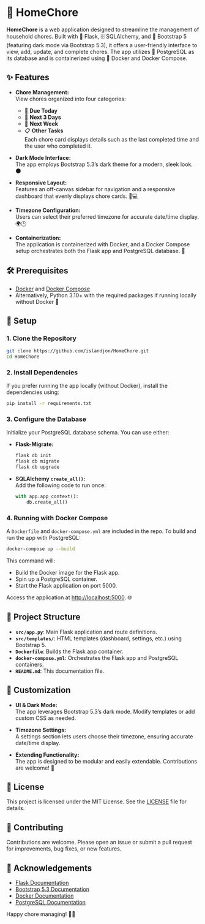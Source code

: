 # 🏡 HomeChore

**HomeChore** is a web application designed to streamline the management of household chores. Built with 🐍 Flask, 🗄️ SQLAlchemy, and 🎨 Bootstrap 5 (featuring dark mode via Bootstrap 5.3), it offers a user-friendly interface to view, add, update, and complete chores. The app utilizes 🐘 PostgreSQL as its database and is containerized using 🐳 Docker and Docker Compose.

## ✨ Features

- **Chore Management:**  
  View chores organized into four categories:
  - 📅 **Due Today**
  - 📆 **Next 3 Days**
  - 📅 **Next Week**
  - 📋 **Other Tasks**  
  Each chore card displays details such as the last completed time and the user who completed it.

- **Dark Mode Interface:**  
  The app employs Bootstrap 5.3’s dark theme for a modern, sleek look. 🌑

- **Responsive Layout:**  
  Features an off-canvas sidebar for navigation and a responsive dashboard that evenly displays chore cards. 📱💻

- **Timezone Configuration:**  
  Users can select their preferred timezone for accurate date/time display. 🌍🕒

- **Containerization:**  
  The application is containerized with Docker, and a Docker Compose setup orchestrates both the Flask app and PostgreSQL database. 🐳

## 🛠️ Prerequisites

- [Docker](https://www.docker.com/) and [Docker Compose](https://docs.docker.com/compose/)
- Alternatively, Python 3.10+ with the required packages if running locally without Docker 🐍

## 🚀 Setup

### 1. Clone the Repository

```bash
git clone https://github.com/islandjon/HomeChore.git
cd HomeChore
```

### 2. Install Dependencies

If you prefer running the app locally (without Docker), install the dependencies using:

```bash
pip install -r requirements.txt
```

### 3. Configure the Database

Initialize your PostgreSQL database schema. You can use either:

- **Flask-Migrate:**  
  ```bash
  flask db init
  flask db migrate
  flask db upgrade
  ```
- **SQLAlchemy `create_all()`:**  
  Add the following code to run once:
  ```python
  with app.app_context():
      db.create_all()
  ```

### 4. Running with Docker Compose

A `Dockerfile` and `docker-compose.yml` are included in the repo. To build and run the app with PostgreSQL:

```bash
docker-compose up --build
```

This command will:

- Build the Docker image for the Flask app.
- Spin up a PostgreSQL container.
- Start the Flask application on port 5000.

Access the application at [http://localhost:5000](http://localhost:5000). 🌐

## 📂 Project Structure

- **`src/app.py`**: Main Flask application and route definitions.
- **`src/templates/`**: HTML templates (dashboard, settings, etc.) using Bootstrap 5.
- **`Dockerfile`**: Builds the Flask app container.
- **`docker-compose.yml`**: Orchestrates the Flask app and PostgreSQL containers.
- **`README.md`**: This documentation file.

## 🎨 Customization

- **UI & Dark Mode:**  
  The app leverages Bootstrap 5.3’s dark mode. Modify templates or add custom CSS as needed.

- **Timezone Settings:**  
  A settings section lets users choose their timezone, ensuring accurate date/time display.

- **Extending Functionality:**  
  The app is designed to be modular and easily extendable. Contributions are welcome! 🤝

## 📜 License

This project is licensed under the MIT License. See the [LICENSE](LICENSE) file for details.

## 🤝 Contributing

Contributions are welcome. Please open an issue or submit a pull request for improvements, bug fixes, or new features.

## 🙏 Acknowledgements

- [Flask Documentation](https://flask.palletsprojects.com/)
- [Bootstrap 5.3 Documentation](https://getbootstrap.com/docs/5.3/)
- [Docker Documentation](https://docs.docker.com/)
- [PostgreSQL Documentation](https://www.postgresql.org/docs/)

Happy chore managing! 🧹✨